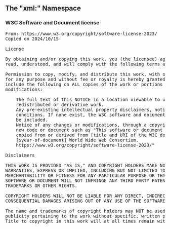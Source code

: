 ## The "xml:" Namespace

### W3C Software and Document license
<pre>
From: https://www.w3.org/copyright/software-license-2023/
Copied on 2024/10/15

License

By obtaining and/or copying this work, you (the licensee) agree that you have
read, understood, and will comply with the following terms and conditions.

Permission to copy, modify, and distribute this work, with or without modification,
for any purpose and without fee or royalty is hereby granted, provided that you
include the following on ALL copies of the work or portions thereof, including
modifications:

    The full text of this NOTICE in a location viewable to users of the
    redistributed or derivative work.
    Any pre-existing intellectual property disclaimers, notices, or terms and
    conditions. If none exist, the W3C software and document short notice should
    be included.
    Notice of any changes or modifications, through a copyright statement on the
    new code or document such as "This software or document includes material
    copied from or derived from [title and URI of the W3C document]. Copyright ©
    [$year-of-document] World Wide Web Consortium.
    https://www.w3.org/copyright/software-license-2023/"

Disclaimers

THIS WORK IS PROVIDED "AS IS," AND COPYRIGHT HOLDERS MAKE NO REPRESENTATIONS OR
WARRANTIES, EXPRESS OR IMPLIED, INCLUDING BUT NOT LIMITED TO, WARRANTIES OF
MERCHANTABILITY OR FITNESS FOR ANY PARTICULAR PURPOSE OR THAT THE USE OF THE
SOFTWARE OR DOCUMENT WILL NOT INFRINGE ANY THIRD PARTY PATENTS, COPYRIGHTS,
TRADEMARKS OR OTHER RIGHTS.

COPYRIGHT HOLDERS WILL NOT BE LIABLE FOR ANY DIRECT, INDIRECT, SPECIAL OR
CONSEQUENTIAL DAMAGES ARISING OUT OF ANY USE OF THE SOFTWARE OR DOCUMENT.

The name and trademarks of copyright holders may NOT be used in advertising or
publicity pertaining to the work without specific, written prior permission.
Title to copyright in this work will at all times remain with copyright holders.
</pre>
